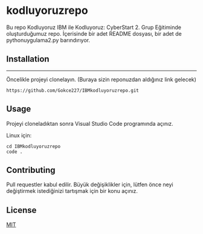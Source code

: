 # kodluyoruzrepo
Bu repo Kodluyoruz IBM ile Kodluyoruz: CyberStart 2. Grup Eğitiminde oluşturduğumuz  repo. İçerisinde bir adet README dosyası, bir adet de  pythonuygulama2.py barındırıyor.



## Installation
------------------------------------------------------
Öncelikle projeyi clonelayın. (Buraya sizin reponuzdan aldığınız link gelecek)

```
https://github.com/Gokce227/IBMkodluyoruzrepo.git
```
## Usage
Projeyi cloneladıktan sonra Visual Studio Code programında açınız.

Linux için:
```
cd IBMkodluyoruzrepo
code .
```
## Contributing
Pull requestler kabul edilir. Büyük değişiklikler için, lütfen önce neyi değiştirmek istediğinizi tartışmak için bir konu açınız.

## License
[MIT](http://a.com)